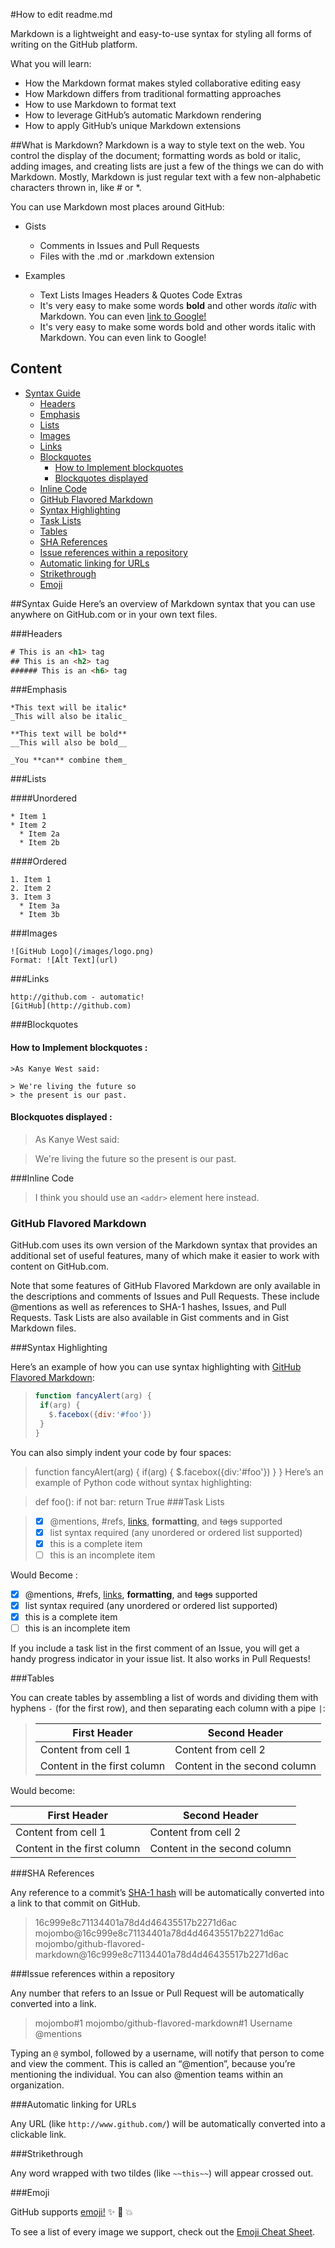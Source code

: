 #How to edit readme.md

Markdown is a lightweight and easy-to-use syntax for styling all forms of writing on the GitHub platform.

What you will learn:

* How the Markdown format makes styled collaborative editing easy
* How Markdown differs from traditional formatting approaches
* How to use Markdown to format text
* How to leverage GitHub’s automatic Markdown rendering
* How to apply GitHub’s unique Markdown extensions

##What is Markdown?
Markdown is a way to style text on the web. You control the display of the document; formatting words as bold or italic, adding images, and creating lists are just a few of the things we can do with Markdown. Mostly, Markdown is just regular text with a few non-alphabetic characters thrown in, like # or *.

You can use Markdown most places around GitHub:

* Gists
	* Comments in Issues and Pull Requests
	* Files with the .md or .markdown extension

* Examples
	* Text Lists Images Headers & Quotes Code Extras
	* It's very easy to make some words **bold** and other words *italic* with Markdown. You can even [link to Google!](http://google.com)
	* It's very easy to make some words bold and other words italic with Markdown. You can even link to Google!


## Content

- [Syntax Guide](#syntax-guide)
	- [Headers](#headers)
	- [Emphasis](#emphasis)
	- [Lists](#lists)
	- [Images](#images)
	- [Links](#links)
	- [Blockquotes](#blockquotes)
		-	[How to Implement blockquotes](#how-to-implement-blockquotes)
		-	[Blockquotes displayed](#blockquotes-displayed)
	- [Inline Code](#inline-code)
	- [GitHub Flavored Markdown](#github-flavored-markdown)
	- [Syntax Highlighting](#syntax-highlighting)
	- [Task Lists](#task-lists)
	- [Tables](#tables)
	- [SHA References](#sha-references)
	- [Issue references within a repository](#issue-references-within-a-repository)
	- [Automatic linking for URLs](#automatic-linking-for-urls)
	- [Strikethrough](#strikethrough)
	- [Emoji](#emoji)
	
##Syntax Guide
Here’s an overview of Markdown syntax that you can use anywhere on GitHub.com or in your own text files.

###Headers

```html 
# This is an <h1> tag
## This is an <h2> tag
###### This is an <h6> tag
```
###Emphasis

```
*This text will be italic*
_This will also be italic_

**This text will be bold**
__This will also be bold__

_You **can** combine them_
```

###Lists

####Unordered

```
* Item 1
* Item 2
  * Item 2a
  * Item 2b
```

####Ordered

```
1. Item 1
2. Item 2
3. Item 3
  * Item 3a
  * Item 3b
```
###Images

```
![GitHub Logo](/images/logo.png)
Format: ![Alt Text](url)
```

###Links

```
http://github.com - automatic!
[GitHub](http://github.com)
```

###Blockquotes

#### How to Implement blockquotes :

```
>As Kanye West said:

> We're living the future so
> the present is our past.
```

#### Blockquotes displayed :

>As Kanye West said:

> We're living the future so
> the present is our past.

###Inline Code

>I think you should use an
>`<addr>` element here instead.

### GitHub Flavored Markdown

GitHub.com uses its own version of the Markdown syntax that provides an additional set of useful features, many of which make it easier to work with content on GitHub.com.

Note that some features of GitHub Flavored Markdown are only available in the descriptions and comments of Issues and Pull Requests. These include @mentions as well as references to SHA-1 hashes, Issues, and Pull Requests. Task Lists are also available in Gist comments and in Gist Markdown files.

###Syntax Highlighting

Here’s an example of how you can use syntax highlighting with [GitHub Flavored Markdown](https://help.github.com/categories/writing-on-github/):

>```javascript
>function fancyAlert(arg) {
>  if(arg) {
>    $.facebox({div:'#foo'})
>  }
>}
>```
You can also simply indent your code by four spaces:

>    function fancyAlert(arg) {
>   	if(arg) {
>   		$.facebox({div:'#foo'})
>   	}
>    }
Here’s an example of Python code without syntax highlighting:

>def foo():
>    if not bar:
>        return True
###Task Lists

>- [x] @mentions, #refs, [links](), **formatting**, and <del>tags</del> supported
>- [x] list syntax required (any unordered or ordered list supported)
>- [x] this is a complete item
>- [ ] this is an incomplete item

Would Become :

- [x] @mentions, #refs, [links](), **formatting**, and <del>tags</del> supported
- [x] list syntax required (any unordered or ordered list supported)
- [x] this is a complete item
- [ ] this is an incomplete item

If you include a task list in the first comment of an Issue, you will get a handy progress indicator in your issue list. It also works in Pull Requests!

###Tables

You can create tables by assembling a list of words and dividing them with hyphens `-` (for the first row), and then separating each column with a pipe `|`:

>First Header | Second Header
>------------ | -------------
>Content from cell 1 | Content from cell 2
>Content in the first column | Content in the second column

Would become:

First Header | Second Header
------------ | -------------
Content from cell 1 | Content from cell 2
Content in the first column | Content in the second column

###SHA References

Any reference to a commit’s [SHA-1 hash](https://en.wikipedia.org/wiki/SHA-1) will be automatically converted into a link to that commit on GitHub.

>16c999e8c71134401a78d4d46435517b2271d6ac
>mojombo@16c999e8c71134401a78d4d46435517b2271d6ac
>mojombo/github-flavored-markdown@16c999e8c71134401a78d4d46435517b2271d6ac

###Issue references within a repository

Any number that refers to an Issue or Pull Request will be automatically converted into a link.


>mojombo#1
>mojombo/github-flavored-markdown#1
>Username @mentions

Typing an `@` symbol, followed by a username, will notify that person to come and view the comment. This is called an “@mention”, because you’re mentioning the individual. You can also @mention teams within an organization.

###Automatic linking for URLs

Any URL (like `http://www.github.com/`) will be automatically converted into a clickable link.

###Strikethrough

Any word wrapped with two tildes (like `~~this~~`) will appear crossed out.

###Emoji

GitHub supports [emoji!](https://help.github.com/articles/basic-writing-and-formatting-syntax/#using-emoji) :sparkles: :camel: :boom:

To see a list of every image we support, check out the [Emoji Cheat Sheet](http://www.emoji-cheat-sheet.com/).